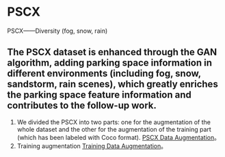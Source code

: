 # PSCX
PSCX——Diversity (fog, snow, rain)
## The PSCX dataset is enhanced through the GAN algorithm, adding parking space information in different environments (including fog, snow, sandstorm, rain scenes), which greatly enriches the parking space feature information and contributes to the follow-up work.
1. We divided the PSCX into two parts: one for the augmentation of the whole dataset and the other for the augmentation of the training part (which has been labeled with Coco format).
   [PSCX Data Augmentation](https://drive.google.com/drive/folders/1CCvpw3HZ3EXIePm6lsRtn6PtTjMUynIf?usp=drive_link)。
2. Training augmentation [Training Data Augmentation](https://drive.google.com/file/d/1ZWrhMslMNET9I8xaBJhSIGVb93PWY4Il/view?usp=drive_link)。
